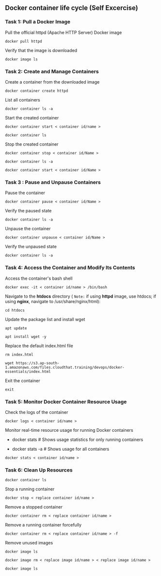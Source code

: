 ## Docker container life cycle (Self Excercise)

### Task 1: Pull a Docker Image 
Pull the official httpd (Apache HTTP Server) Docker image
```
docker pull httpd
```
Verify that the image is downloaded
```
docker image ls
```
### Task 2: Create and Manage Containers
Create a container from the downloaded image
```
docker container create httpd
```
List all containers
```
docker container ls -a
```
Start the created container
```
docker container start < container id/name >
```
```
docker container ls
```
Stop the created container
```
docker container stop < container id/Name >
```
```
docker container ls -a
```
```
docker container start < container id/Name >
```
### Task 3 : Pause and Unpause Containers
Pause the container
```
docker container pause < container id/Name >
```
Verify the paused state
```
docker container ls -a
```
Unpause the container
```
docker container unpause < container id/Name >
```
Verify the unpaused state
```
docker container ls -a
```
### Task 4: Access the Container and Modify Its Contents
Access the container's bash shell
```
docker exec -it < container id/name > /bin/bash
```
Navigate to the **htdocs** directory ( `Note:` if using **httpd** image, use htdocs; if using **nginx**, navigate to /usr/share/nginx/html):
```
cd htdocs
```
Update the package list and install wget
```
apt update
```
```
apt install wget -y
```
Replace the default index.html file
```
rm index.html
```
```
wget https://s3.ap-south-1.amazonaws.com/files.cloudthat.training/devops/docker-essentials/index.html
```
Exit the container
```
exit
```
### Task 5: Monitor Docker Container Resource Usage
Check the logs of the container
```
docker logs < container id/name >
```
Monitor real-time resource usage for running Docker containers

* docker stats         # Shows usage statistics for only running containers

* docker stats -a      # Shows usage for all containers
```
docker stats < container id/name > 
```
### Task 6: Clean Up Resources

```
docker container ls
```
Stop a running container
```
docker stop < replace container id/name >
```
Remove a stopped container
```
docker container rm < replace container id/name > 
```
Remove a running container forcefully
```
docker container rm < replace container id/name > -f
```
Remove unused images
```
docker image ls
```
```
docker image rm < replace image id/name > < replace image id/name >
```
```
docker image ls
```


